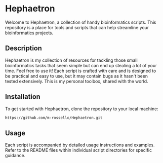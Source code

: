 # Hephaetron

Welcome to Hephaetron, a collection of handy bioinformatics scripts. This repository is a place for tools and scripts that can help streamline your bioinformatics projects.

## Description

Hephaetron is my collection of resources for tackling those small bioinformatics tasks that seem simple but can end up stealing a lot of your time. Feel free to use it! Each script is crafted with care and is designed to be practical and easy to use, but it may contain bugs as it hasn't been tested extensively. This is my personal toolbox, shared with the world.

## Installation

To get started with Hephaetron, clone the repository to your local machine:

```bash
https://github.com/m-rossello/Hephaetron.git
```

## Usage

Each script is accompanied by detailed usage instructions and examples. Refer to the README files within individual script directories for specific guidance.
